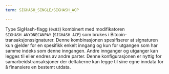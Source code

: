 ```yaml
---
term: SIGHASH_SINGLE/SIGHASH_ACP

---
```

Type SigHash-flagg (`0x83`) kombinert med modifikatoren `SIGHASH_ANYONECANPAY` (`SIGHASH_ACP`) som brukes i Bitcoin-transaksjonssignaturer. Denne kombinasjonen spesifiserer at signaturen kun gjelder for en spesifikk enkelt inngang og kun for utgangen som har samme indeks som denne inngangen. Andre innganger og utganger kan legges til eller endres av andre parter. Denne konfigurasjonen er nyttig for samarbeidstransaksjoner der deltakerne kan legge til sine egne inndata for å finansiere en bestemt utdata.